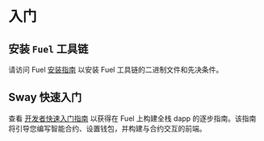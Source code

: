 # 入门

## 安装 `Fuel` 工具链

请访问 Fuel [安装指南](https://docs.fueldev.xyz/guides/installation) 以安装 Fuel 工具链的二进制文件和先决条件。

## Sway 快速入门

查看 [开发者快速入门指南](https://docs.fueldev.xyz/guides/quickstart/) 以获得在 Fuel 上构建全栈 dapp 的逐步指南。该指南将引导您编写智能合约、设置钱包，并构建与合约交互的前端。
